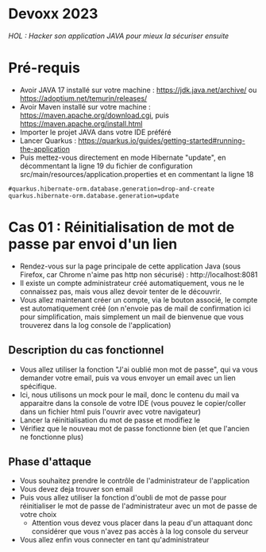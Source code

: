# Devoxx 2023
_HOL : Hacker son application JAVA pour mieux la sécuriser ensuite_

# Pré-requis
- Avoir JAVA 17 installé sur votre machine : https://jdk.java.net/archive/ ou https://adoptium.net/temurin/releases/
- Avoir Maven installé sur votre machine : https://maven.apache.org/download.cgi, puis https://maven.apache.org/install.html
- Importer le projet JAVA dans votre IDE préféré
- Lancer Quarkus : https://quarkus.io/guides/getting-started#running-the-application
- Puis mettez-vous directement en mode Hibernate "update", en décommentant la ligne 19 du fichier de configuration src/main/resources/application.properties et en commentant la ligne 18

````
#quarkus.hibernate-orm.database.generation=drop-and-create
quarkus.hibernate-orm.database.generation=update
````

# Cas 01 : Réinitialisation de mot de passe par envoi d'un lien

- Rendez-vous sur la page principale de cette application Java (sous Firefox, car Chrome n'aime pas http non sécurisé) : http://localhost:8081
- Il existe un compte administrateur créé automatiquement, vous ne le connaissez pas, mais vous allez devoir tenter de le découvrir.
- Vous allez maintenant créer un compte, via le bouton associé, le compte est automatiquement créé (on n'envoie pas de mail de confirmation ici pour simplification, mais simplement un mail de bienvenue que vous trouverez dans la log console de l'application)

## Description du cas fonctionnel

- Vous allez utiliser la fonction "J'ai oublié mon mot de passe", qui va vous demander votre email, puis va vous envoyer un email avec un lien spécifique.
- Ici, nous utilisons un mock pour le mail, donc le contenu du mail va apparaitre dans la console de votre IDE (vous pouvez le copier/coller dans un fichier html puis l'ouvrir avec votre navigateur)
- Lancer la réinitialisation du mot de passe et modifiez le
- Vérifiez que le nouveau mot de passe fonctionne bien (et que l'ancien ne fonctionne plus)

## Phase d'attaque

- Vous souhaitez prendre le contrôle de l'administrateur de l'application
- Vous devez deja trouver son email
- Puis vous allez utiliser la fonction d'oubli de mot de passe pour réinitialiser le mot de passe de l'administrateur avec un mot de passe de votre choix
    - Attention vous devez vous placer dans la peau d'un attaquant donc considérer que vous n'avez pas accès à la log console du serveur
- Vous allez enfin vous connecter en tant qu'administrateur